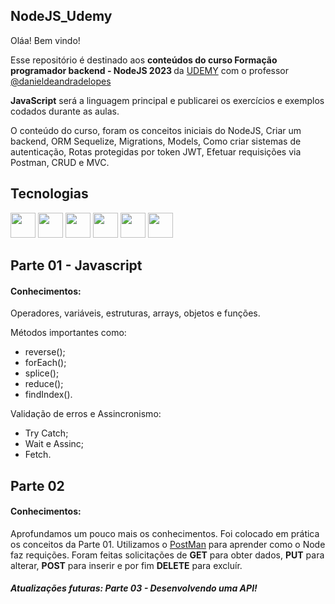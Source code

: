 ## NodeJS_Udemy
Oláa! Bem vindo!

<p>Esse repositório é destinado aos <strong>conteúdos do curso Formação programador backend - NodeJS 2023
</strong> da <a href="https://www.udemy.com">UDEMY</a> com o professor <a href="https://github.com/danieldeandradelopes">@danieldeandradelopes<a></p>
<strong>JavaScript</strong> será a linguagem principal e publicarei os exercícios e exemplos codados durante as aulas.

<p>O conteúdo do curso, foram os conceitos iniciais do NodeJS, Criar um backend, ORM Sequelize, Migrations, Models, Como criar sistemas de autenticação, Rotas protegidas por token JWT, Efetuar requisições via Postman, CRUD e MVC.</p>

## Tecnologias
<p align="left">
    <img src="https://cdn.jsdelivr.net/gh/devicons/devicon/icons/html5/html5-original.svg" width="40" height="40"/>
    <img src="https://cdn.jsdelivr.net/gh/devicons/devicon/icons/css3/css3-original.svg" width="40" height="40"/>
    <img src="https://cdn.jsdelivr.net/gh/devicons/devicon/icons/javascript/javascript-original.svg" width="40" height="40"/>
    <img src="https://cdn.jsdelivr.net/gh/devicons/devicon/icons/nodejs/nodejs-original.svg" width="40" height="40"/>
    <img src="https://cdn.jsdelivr.net/gh/devicons/devicon/icons/vscode/vscode-original.svg" width="40" height="40"/>
    <img src="https://cdn.jsdelivr.net/gh/devicons/devicon/icons/git/git-original.svg" width="40" height="40"/>
    <!-- https://devicon.dev) -->
</p>

## Parte 01 - Javascript
<h4> Conhecimentos:</h4>
<p>Operadores, variáveis, estruturas, arrays, objetos e funções.</p>
<p>Métodos importantes como:</p>

<ul>
    <li>reverse();</li>
    <li>forEach();</li>
    <li>splice();</li>
    <li>reduce();</li>
    <li>findIndex().</li>
</ul>

<p>Validação de erros e Assincronismo:</p>

<ul>
    <li>Try Catch;</li>
    <li>Wait e Assinc;</li>
    <li>Fetch.</li>
</ul>

## Parte 02
<h4> Conhecimentos:</h4>
<p> Aprofundamos um pouco mais os conhecimentos. Foi colocado em prática os conceitos da Parte 01. Utilizamos o <a href="https://www.postman.com">PostMan<a> para aprender como o Node faz requições. Foram feitas solicitações de <strong>GET</strong> para obter dados, <strong>PUT</strong> para alterar, <strong>POST</strong> para inserir e por fim <strong>DELETE</strong> para excluír.</p>

<h5>Atualizações futuras: Parte 03 - Desenvolvendo uma API!</h5>
